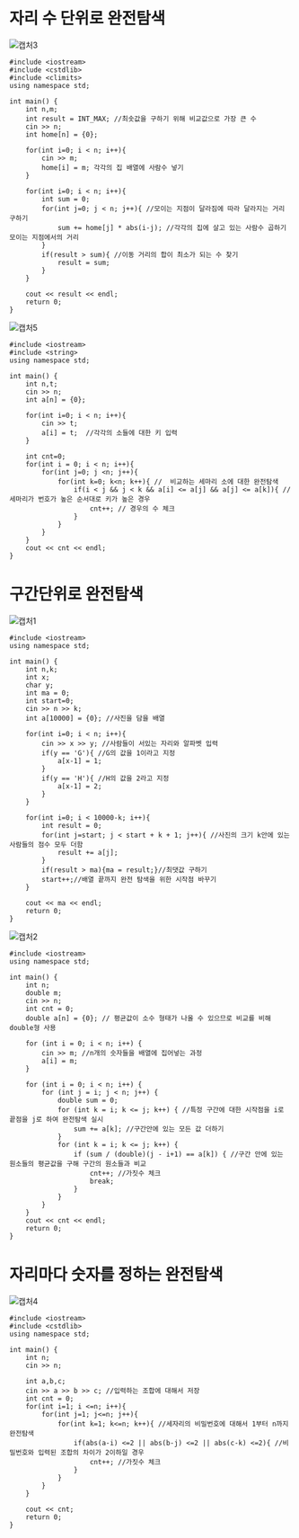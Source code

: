 # 자리 수 단위로 완전탐색

![캡처3](https://github.com/locksia/codetree/assets/51018392/b0d869b4-fdcc-4a66-bf59-0a4d05bb20a1)
```
#include <iostream>
#include <cstdlib>
#include <climits>
using namespace std;

int main() {
    int n,m;
    int result = INT_MAX; //최솟값을 구하기 위해 비교값으로 가장 큰 수
    cin >> n;
    int home[n] = {0};

    for(int i=0; i < n; i++){
        cin >> m;
        home[i] = m; 각각의 집 배열에 사람수 넣기
    }

    for(int i=0; i < n; i++){
        int sum = 0;
        for(int j=0; j < n; j++){ //모이는 지점이 달라짐에 따라 달라지는 거리 구하기
            sum += home[j] * abs(i-j); //각각의 집에 살고 있는 사람수 곱하기 모이는 지점에서의 거리
        }
        if(result > sum){ //이동 거리의 합이 최소가 되는 수 찾기
            result = sum;
        }
    }

    cout << result << endl;
    return 0;
}
```
![캡처5](https://github.com/locksia/codetree/assets/51018392/9967b1d9-219c-4c58-911e-3d7be063775e)
```
#include <iostream>
#include <string>
using namespace std;

int main() {
    int n,t;
    cin >> n;
    int a[n] = {0};

    for(int i=0; i < n; i++){
        cin >> t;
        a[i] = t;  //각각의 소들에 대한 키 입력
    }

    int cnt=0;
    for(int i = 0; i < n; i++){
        for(int j=0; j <n; j++){
            for(int k=0; k<n; k++){ //  비교하는 세마리 소에 대한 완전탐색
                if(i < j && j < k && a[i] <= a[j] && a[j] <= a[k]){ // 세마리가 번호가 높은 순서대로 키가 높은 경우
                    cnt++; // 경우의 수 체크
                }
            }
        }
    }
    cout << cnt << endl;
}
```

# 구간단위로 완전탐색

![캡처1](https://github.com/locksia/codetree/assets/51018392/bf0a60fb-4005-4911-bd06-8f87b5ae52dc)
```
#include <iostream>
using namespace std;

int main() {
    int n,k;
    int x;
    char y;
    int ma = 0;
    int start=0;
    cin >> n >> k;
    int a[10000] = {0}; //사진을 담을 배열

    for(int i=0; i < n; i++){
        cin >> x >> y; //사람들이 서있는 자리와 알파벳 입력
        if(y == 'G'){ //G의 값을 1이라고 지정
            a[x-1] = 1;
        }
        if(y == 'H'){ //H의 값을 2라고 지정
            a[x-1] = 2;
        }
    }

    for(int i=0; i < 10000-k; i++){
        int result = 0;
        for(int j=start; j < start + k + 1; j++){ //사진의 크기 k안에 있는 사람들의 점수 모두 더함
            result += a[j];
        }
        if(result > ma){ma = result;}//최댓값 구하기
        start++;//배열 끝까지 완전 탐색을 위한 시작점 바꾸기
    }

    cout << ma << endl;
    return 0;
}
```

![캡처2](https://github.com/locksia/codetree/assets/51018392/b0149ade-fd23-4b1d-b653-d7353816f2b6)
```
#include <iostream>
using namespace std;

int main() {
    int n;
    double m;
    cin >> n;
    int cnt = 0;
    double a[n] = {0}; // 평균값이 소수 형태가 나올 수 있으므로 비교를 비해 double형 사용

    for (int i = 0; i < n; i++) {
        cin >> m; //n개의 숫자들을 배열에 집어넣는 과정
        a[i] = m;
    }

    for (int i = 0; i < n; i++) {
        for (int j = i; j < n; j++) {
            double sum = 0;
            for (int k = i; k <= j; k++) { //특정 구간에 대한 시작점을 i로 끝점을 j로 하여 완전탐색 실시
                sum += a[k]; //구간안에 있는 모든 값 더하기
            }
            for (int k = i; k <= j; k++) {
                if (sum / (double)(j - i+1) == a[k]) { //구간 안에 있는 원소들의 평균값을 구해 구간의 원소들과 비교
                    cnt++; //가짓수 체크
                    break;
                }
            }
        }
    }
    cout << cnt << endl;
    return 0;
}
```


# 자리마다 숫자를 정하는 완전탐색

![캡처4](https://github.com/locksia/codetree/assets/51018392/28652b9f-891d-49dd-b8a2-8cfb10e0ab90)
```
#include <iostream>
#include <cstdlib>
using namespace std;

int main() {
    int n;
    cin >> n;

    int a,b,c;
    cin >> a >> b >> c; //입력하는 조합에 대해서 저장
    int cnt = 0;
    for(int i=1; i <=n; i++){
        for(int j=1; j<=n; j++){
            for(int k=1; k<=n; k++){ //세자리의 비밀번호에 대해서 1부터 n까지 완전탐색
                if(abs(a-i) <=2 || abs(b-j) <=2 || abs(c-k) <=2){ //비밀번호와 입력된 조합의 차이가 2이하일 경우 
                    cnt++; //가짓수 체크
                }
            }
        }
    }

    cout << cnt;
    return 0;
}
```
